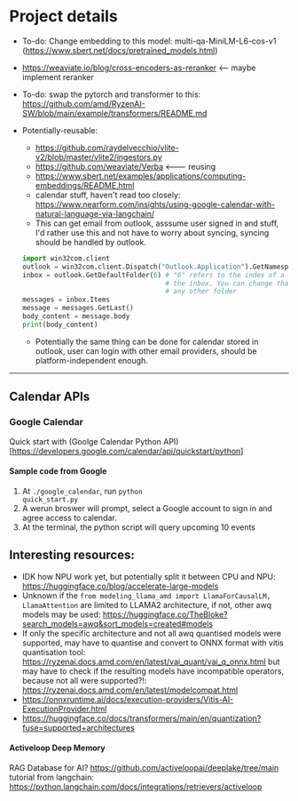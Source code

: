 # Project details
- To-do: Change embedding to this model: multi-qa-MiniLM-L6-cos-v1 (https://www.sbert.net/docs/pretrained_models.html) 
- https://weaviate.io/blog/cross-encoders-as-reranker <-- maybe implement reranker
- To-do: swap the pytorch and transformer to this: https://github.com/amd/RyzenAI-SW/blob/main/example/transformers/README.md

- Potentially-reusable:
    - https://github.com/raydelvecchio/vlite-v2/blob/master/vlite2/ingestors.py
    - https://github.com/weaviate/Verba  <--- reusing
    - https://www.sbert.net/examples/applications/computing-embeddings/README.html 
    - calendar stuff, haven't read too closely: https://www.nearform.com/insights/using-google-calendar-with-natural-language-via-langchain/
    - This can get email from outlook, asssume user signed in and stuff, I'd rather use this and not have to worry about syncing, syncing should be handled by outlook.
    ```python
    import win32com.client
    outlook = win32com.client.Dispatch("Outlook.Application").GetNamespace("MAPI")
    inbox = outlook.GetDefaultFolder(6) # "6" refers to the index of a folder - in this case,
                                        # the inbox. You can change that number to reference
                                        # any other folder
    messages = inbox.Items
    message = messages.GetLast()
    body_content = message.body
    print(body_content)
    ```
    - Potentially the same thing can be done for calendar stored in outlook, user can login with other email providers, should be platform-independent enough.
---

## Calendar APIs
### Google Calendar
Quick start with (Goolge Calendar Python API)[https://developers.google.com/calendar/api/quickstart/python]
#### Sample code from Google
1. At <code>./google_calendar</code>, run <code>python quick_start.py</code>
2. A werun   broswer will prompt, select a Google account to sign in and agree access to calendar.
3. At the terminal, the python script will query upcoming 10 events


## Interesting resources:
- IDK how NPU work yet, but potentially split it between CPU and NPU: https://huggingface.co/blog/accelerate-large-models
- Unknown if the `from modeling_llama_amd import LlamaForCausalLM, LlamaAttention` are limited to LLAMA2 architecture, if not, other awq models may be used: https://huggingface.co/TheBloke?search_models=awq&sort_models=created#models
- If only the specific architecture and not all awq quantised models were supported, may have to quantise and convert to ONNX format with vitis quantisation tool: https://ryzenai.docs.amd.com/en/latest/vai_quant/vai_q_onnx.html but may have to check if the resulting models have incompatible operators, because not all were supported?!: https://ryzenai.docs.amd.com/en/latest/modelcompat.html
- https://onnxruntime.ai/docs/execution-providers/Vitis-AI-ExecutionProvider.html
- https://huggingface.co/docs/transformers/main/en/quantization?fuse=supported+architectures

#### Activeloop Deep Memory
RAG Database for AI? https://github.com/activeloopai/deeplake/tree/main
tutorial from langchain: https://python.langchain.com/docs/integrations/retrievers/activeloop